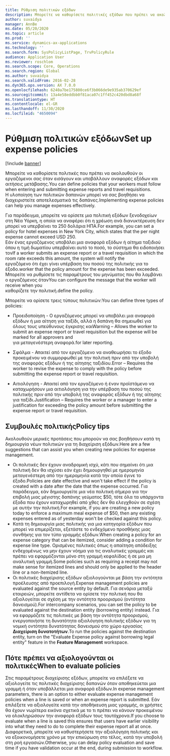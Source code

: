 ```yaml
---
title: Ρύθμιση πολιτικών εξόδων
description: Μπορείτε να καθορίσετε πολιτικές εξόδων που πρέπει να ακολουθούν οι εργαζόμενοι σας όταν εισάγουν και υποβάλλουν αναφορές εξόδων και αιτήσεις μετάβασης στο Microsoft Dynamics 365 Finance.
author: suvaidya
manager: AnnBe
ms.date: 05/20/2020
ms.topic: article
ms.prod: ''
ms.service: dynamics-ax-applications
ms.technology: ''
ms.search.form: SysPolicyListPage, TrvPolicyRule
audience: Application User
ms.reviewer: roschlom
ms.search.scope: Core, Operations
ms.search.region: Global
ms.author: suvaidya
ms.search.validFrom: 2016-02-28
ms.dyn365.ops.version: AX 7.0.0
ms.openlocfilehash: 6240a7be175800ce6f3b066de9e935ab370629ef
ms.sourcegitcommit: 13a4e58eddbb0f81aca07c1ff452c420dbd8a68f
ms.translationtype: HT
ms.contentlocale: el-GR
ms.lasthandoff: 11/30/2020
ms.locfileid: "4650094"
---
```

# <a name="set-up-expense-policies"></a><span data-ttu-id="369f6-103">Ρύθμιση πολιτικών εξόδων</span><span class="sxs-lookup"><span data-stu-id="369f6-103">Set up expense policies</span></span>

[!include [banner](../includes/banner.md)]

<span data-ttu-id="369f6-104">Μπορείτε να καθορίσετε πολιτικές που πρέπει να ακολουθούν οι εργαζόμενοι σας όταν εισάγουν και υποβάλλουν αναφορές εξόδων και αιτήσεις μετάβασης.</span><span class="sxs-lookup"><span data-stu-id="369f6-104">You can define policies that your workers must follow when entering and submitting expense reports and travel requisitions.</span></span>         
<span data-ttu-id="369f6-105">Η υλοποίηση των πολιτικών δαπανών μπορεί να σας βοηθήσει να διαχειριστείτε αποτελεσματικά τις δαπάνες.</span><span class="sxs-lookup"><span data-stu-id="369f6-105">Implementing expense policies can help you manage expenses effectively.</span></span>         

<span data-ttu-id="369f6-106">Για παράδειγμα, μπορείτε να ορίσετε μια πολιτική εξόδων ξενοδοχείων στη Νέα Υόρκη, η οποία να αναφέρει ότι η χρέωση ανά διανυκτέρευση δεν μπορεί να υπερβαίνει τα 250 δολάρια ΗΠΑ.</span><span class="sxs-lookup"><span data-stu-id="369f6-106">For example, you can set a policy for hotel expenses in New York City, which states that the per night expense cannot exceed USD 250.</span></span>       
<span data-ttu-id="369f6-107">Εάν ένας εργαζόμενος υποβάλει μια αναφορά εξόδων ή αίτημα ταξιδιού όπου η τιμή δωματίου υπερβαίνει αυτό το ποσό, το σύστημα θα ειδοποιήσει τον</span><span class="sxs-lookup"><span data-stu-id="369f6-107">If a worker submits an expense report or a travel requisition in which the room rate exceeds this amount, the system will notify the</span></span>        
<span data-ttu-id="369f6-108">εργαζόμενο ότι έχει γίνει υπέρβαση του ποσού της πολιτικής για το έξοδο.</span><span class="sxs-lookup"><span data-stu-id="369f6-108">worker that the policy amount for the expense has been exceeded.</span></span> <span data-ttu-id="369f6-109">Μπορείτε να ρυθμίσετε τις παραμέτρους του μηνύματος που θα λαμβάνει ο εργαζόμενος όταν</span><span class="sxs-lookup"><span data-stu-id="369f6-109">You can configure the message that the worker will receive when you</span></span>        
<span data-ttu-id="369f6-110">καθορίζετε την πολιτική.</span><span class="sxs-lookup"><span data-stu-id="369f6-110">define the policy.</span></span>      
        
<span data-ttu-id="369f6-111">Μπορείτε να ορίσετε τρεις τύπους πολιτικών:</span><span class="sxs-lookup"><span data-stu-id="369f6-111">You can define three types of policies:</span></span>         
        
- <span data-ttu-id="369f6-112">Προειδοποίηση - Ο εργαζόμενος μπορεί να υποβάλει μια αναφορά εξόδων ή μια αίτηση για ταξίδι, αλλά η δαπάνη θα σημειωθεί για όλους τους υπεύθυνους έγκρισης και</span><span class="sxs-lookup"><span data-stu-id="369f6-112">Warning – Allows the worker to submit an expense report or travel requisition but the expense will be marked for all approvers and</span></span>        
  <span data-ttu-id="369f6-113">για μεταγενέστερη αναφορά.</span><span class="sxs-lookup"><span data-stu-id="369f6-113">for later reporting.</span></span>        

- <span data-ttu-id="369f6-114">Σφάλμα - Απαιτεί από τον εργαζόμενο να αναθεωρήσει το έξοδο προκειμένου να συμμορφωθεί με την πολιτική πριν από την υποβολή της αναφοράς εξόδων ή της αίτησης ταξιδίου.</span><span class="sxs-lookup"><span data-stu-id="369f6-114">Error – Requires the worker to revise the expense to comply with the policy before submitting the expense report or travel requisition.</span></span>       
 
 - <span data-ttu-id="369f6-115">Αιτιολόγηση - Απαιτεί από τον εργαζόμενο ή έναν προϊστάμενο να καταχωρήσουν μια αιτιολόγηση για την υπέρβαση του ποσού της πολιτικής πριν από την υποβολή της αναφοράς εξόδων ή της αίτησης για ταξίδι.</span><span class="sxs-lookup"><span data-stu-id="369f6-115">Justification – Requires the worker or a manager to enter a justification for exceeding the policy amount before submitting the expense report or travel requisition.</span></span>        

## <a name="policy-tips"></a><span data-ttu-id="369f6-116">Συμβουλές πολιτικής</span><span class="sxs-lookup"><span data-stu-id="369f6-116">Policy tips</span></span>
<span data-ttu-id="369f6-117">Ακολουθούν μερικές προτάσεις που μπορούν να σας βοηθήσουν κατά τη δημιουργία νέων πολιτικών για τη διαχείριση εξόδων.</span><span class="sxs-lookup"><span data-stu-id="369f6-117">Here are a few suggestions that can assist you when creating new policies for expense management.</span></span> 
* <span data-ttu-id="369f6-118">Οι πολιτικές δεν έχουν αναδρομική ισχύ, κάτι που σημαίνει ότι μια πολιτική δεν θα ισχύσει εάν έχει δημιουργηθεί με ημερομηνία μεταγενέστερη από την ημερομηνία κατά την οποία έγινε το έξοδο.</span><span class="sxs-lookup"><span data-stu-id="369f6-118">Policies are date effective and won't take effect if the policy is created with a date after the date that the expense occurred.</span></span> <span data-ttu-id="369f6-119">Για παράδειγμα, εάν δημιουργείτε μια νέα πολιτική σήμερα για την επιβολή μιας μέγιστης δαπάνης γεύματος $50, τότε όλα τα υπάρχοντα έξοδα που έχουν καταχωρηθεί από χθες δεν θα ελεγχθούν σε σχέση με αυτήν την πολιτική.</span><span class="sxs-lookup"><span data-stu-id="369f6-119">For example, if you are creating a new policy today to enforce a maximum meal expense of $50, then any existing expenses entered as of yesterday won't be checked against this policy.</span></span>
* <span data-ttu-id="369f6-120">Κατά τη δημιουργία μιας πολιτικής για μια κατηγορία εξόδων που μπορεί να επιμερίζεται, εξετάστε το ενδεχόμενο προσθήκης μιας συνθήκης για τον τύπο γραμμής εξόδων.</span><span class="sxs-lookup"><span data-stu-id="369f6-120">When creating a policy for an expense category that can be itemized, consider adding a condition for expense line type.</span></span> <span data-ttu-id="369f6-121">Ορισμένες πολιτικές όπως η απαίτηση απόδειξης ενδεχομένως να μην έχουν νόημα για τις αναλυτικές γραμμές και πρέπει να εφαρμόζονται μόνο στη γραμμή κεφαλίδας ή σε μια μη αναλυτική γραμμή.</span><span class="sxs-lookup"><span data-stu-id="369f6-121">Some policies such as requiring a receipt may not make sense for itemized lines and should only be applied to the header line or a non-itemized line.</span></span> 
* <span data-ttu-id="369f6-122">Οι πολιτικές διαχείρισης εξόδων αξιολογούνται με βάση την οντότητα προέλευσης από προεπιλογή.</span><span class="sxs-lookup"><span data-stu-id="369f6-122">Expense management policies are evaluated against the source entity by default.</span></span> <span data-ttu-id="369f6-123">Για σενάρια μεταξύ εταιρειών, μπορείτε αντίθετα να ορίσετε την πολιτική που θα αξιολογείται σε σχέση με την οντότητα προορισμού (οντότητα δανεισμού).</span><span class="sxs-lookup"><span data-stu-id="369f6-123">For intercompany scenarios, you can set the policy to be evaluated against the destination entity (borrowing entity) instead.</span></span> <span data-ttu-id="369f6-124">Για να εφαρμόζετε τις πολιτικές με βάση την οντότητα προορισμού, ενεργοποιήστε τη δυνατότητα αξιολόγηση πολιτικής εξόδων για τη νομική οντότητα δυνατότητας δανεισμού στο χώρο εργασίας **Διαχείριση δυνατοτήτων**.</span><span class="sxs-lookup"><span data-stu-id="369f6-124">To run the policies against the destination entity, turn on the "Evaluate Expense policy against borrowing legal entity" feature in the **Feature Management** workspace.</span></span>

## <a name="when-to-evaluate-policies"></a><span data-ttu-id="369f6-125">Πότε πρέπει να αξιολογούνται οι πολιτικές</span><span class="sxs-lookup"><span data-stu-id="369f6-125">When to evaluate policies</span></span>

<span data-ttu-id="369f6-126">Στις παραμέτρους διαχείρισης εξόδων, μπορείτε να επιλέξετε να αξιολογείτε τις πολιτικές διαχείρισης δαπανών όταν αποθηκεύεται μια γραμμή ή όταν υποβάλλεται μια αναφορά εξόδων.</span><span class="sxs-lookup"><span data-stu-id="369f6-126">In expense management parameters, there is an option to either evaluate expense management policies when a line is saved or when an expense report is submitted.</span></span> <span data-ttu-id="369f6-127">Εάν επιλέξετε να αξιολογείτε κατά την αποθήκευση μιας γραμμής, οι χρήστες θα έχουν νωρίτερα εικόνα σχετικά με το τι πρέπει να κάνουν προκειμένου να ολοκληρώσουν την αναφορά εξόδων τους ταυτόχρονα.</span><span class="sxs-lookup"><span data-stu-id="369f6-127">If you choose to evaluate when a line is saved this ensures that users have earlier visibility into what they need to do to complete their expense report all at once.</span></span> <span data-ttu-id="369f6-128">Διαφορετικά, μπορείτε να καθυστερήσετε την αξιολόγηση πολιτικής και να εξοικονομήσετε χρόνο με την επικύρωση στο τέλος, κατά την υποβολή στη ροή εργασιών.</span><span class="sxs-lookup"><span data-stu-id="369f6-128">Otherwise, you can delay policy evaluation and save time if you have validation occur at the end, during submission to workflow.</span></span>
